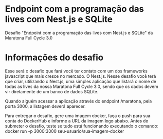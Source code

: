 # Endpoint com a programação das lives com Nest.js e SQLite

Desafio "Endpoint com a programação das lives com Nest.js e SQLite" da Maratona Full Cycle 3.0

# Informações do desafio

Esse será o desafio que fará você ter contato com um dos frameworks javascript que mais cresce no mercado. O Nest.js.
Nesse desafio você terá que criar, utilizando o Nest.js, uma simples aplicação que listará o nome de todas as lives da nossa Maratona Full Cycle 3.0, sendo que os dados devem vir diretamente de um banco de dados SQLite.

Quando alguém acessar a aplicação através do endpoint /maratona, pela porta 3000, a listagem deverá aparecer.

Para entregar o desafio, gere uma imagem docker, faça o push para sua conta do DockerHub e informe a URL da imagem logo abaixo.
Antes de submeter o desafio, teste se tudo está funcionando executando o comando:
docker run -p 3000:3000 seu-usuario/sua-imagem-docker
